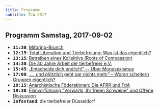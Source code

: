 ```yaml
---
title: Programm
subtitle: TLW 2017
---
```


Programm Samstag, 2017-09-02
---


* <tt>**11:30**</tt>: [Mitbring-Brunch](verpflegung)
* <tt>**12:15**</tt>: [Total Liberation und Tierbefreiung: Was ist das eigentlich?](intro)
* <tt>**13:15**</tt>: [Betreiben eines Kollektivs (Roots of Compassion)](kollektiv)
* <tt>**14:30**</tt>: [Die 30 Jahre Arbeit der tierbefreier e.V.](tierbefreier)
* <tt>**15:45**</tt>: [„Entscheide dich endlich!” -- Über Monosexismus](monosexismus)
* <tt>**17:00**</tt>: [„… und plötzlich geht gar nichts mehr” – Woran scheitern Gruppen eigentlich?](gruppen)
* <tt>**18:15**</tt>: [Anarchistische Föderationen: Die AFRR und FdA](foederationen)
* <tt>**19:30**</tt>: [Filmvorführung "Vorwärts, Ihr freien Schweine" und Offene Diskussion](freie-schweine)
* <tt>**Infostand**</tt>: die tierbefreier Düsseldorf
